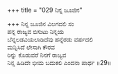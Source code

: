 +++
title = "029 ನಿನ್ನ ಜೂಜಿನ"

+++
ನಿನ್ನ ಜೂಜಿನ ವಿಲಗದಲಿ ಸಂ  
ಪನ್ನ ರಾಜ್ಯವ ಬಿಸುಟು ನಿನ್ನಯ  
ಬೆನ್ನಲಡವಿಯಲಾಡಿದೆವು ಹನ್ನೆರಡು ವರ್ಷದಲಿ  
ಮನ್ನಿಸಿದೆ ಲೇಸಾಗಿ ಕೌರವ  
ರಿನ್ನು ಕೊಡುವರೆ ನಿನಗೆ ರಾಜ್ಯವ  
ನಿನ್ನ ಹಿಡಿದೇ ಭೀಮ ಬದುಕಲಿ ಎಂದನಾ ಪಾರ್ಥ       ॥29॥
